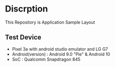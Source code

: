 # Discrption
  This Repository is Application Sample Layout
    
## Test Device
  * Pixel 3a with android studio emulator and LG G7
  * Android(version) : Android 9.0 "Pie" & Android 10
  * SoC : Qualcomm Snapdragon 845
